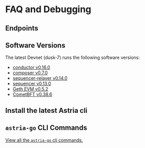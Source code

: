 # FAQ and Debugging

## Endpoints

<!--@include: ./../components/_remote-endpoints.md-->

## Software Versions

The latest Devnet (dusk-7) runs the following software versions:

- [conductor v0.16.0](https://github.com/astriaorg/astria/releases/tag/conductor-v0.16.0)
- [composer v0.7.0](https://github.com/astriaorg/astria/releases/tag/composer-v0.7.0)
- [sequencer-relayer v0.14.0](https://github.com/astriaorg/astria/releases/tag/sequencer-relayer-v0.14.0)
- [sequencer v0.13.0](https://github.com/astriaorg/astria/releases/tag/sequencer-v0.13.0)
- [Geth EVM v0.5.2](https://github.com/astriaorg/go-ethereum/releases/tag/geth1.13-v0.5.2)
- [CometBFT v0.38.6](https://github.com/cometbft/cometbft/releases/tag/v0.38.6)

## Install the latest Astria cli

<!--@include: ../components/_astria-go-cli-install.md-->

## `astria-go` CLI Commands

[View all the `astria-go` cli commands.](../developer/references/astria-go/cli-commands.md)
